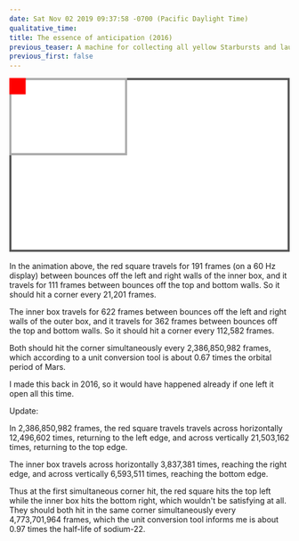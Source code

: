 ```yaml
---
date: Sat Nov 02 2019 09:37:58 -0700 (Pacific Daylight Time)
qualitative_time: 
title: The essence of anticipation (2016)
previous_teaser: A machine for collecting all yellow Starbursts and launching them into the sun
previous_first: false
---
```

![](/assets/2019/eoa-eoa.svg)

In the animation above,
the red square travels for 191 frames (on a 60 Hz display) between bounces off the left and right walls of the inner box, and
it travels for 111 frames between bounces off the top and bottom walls.
So it should hit a corner every 21,201 frames.

The inner box travels for 622 frames between bounces off the left and right walls of the outer box, and
it travels for 362 frames between bounces off the top and bottom walls.
So it should hit a corner every 112,582 frames.

Both should hit the corner simultaneously every 2,386,850,982 frames, which according to a unit conversion tool is about 0.67 times the orbital period of Mars.

I made this back in 2016, so it would have happened already if one left it open all this time.

Update:

In 2,386,850,982 frames, the red square travels travels across horizontally 12,496,602 times, returning to the left edge, and
across vertically 21,503,162 times, returning to the top edge.

The inner box travels across horizontally 3,837,381 times, reaching the right edge, and
across vertically 6,593,511 times, reaching the bottom edge.

Thus at the first simultaneous corner hit, the red square hits the top left while the inner box hits the bottom right, which wouldn't be satisfying at all.
They should both hit in the same corner simultaneously every 4,773,701,964 frames, which the unit conversion tool informs me is about 0.97 times the half-life of sodium-22.
